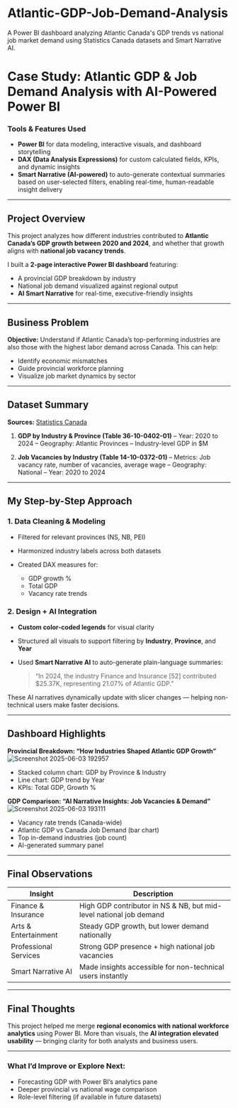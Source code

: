 # Atlantic-GDP-Job-Demand-Analysis
A Power BI dashboard analyzing Atlantic Canada's GDP trends vs national job market demand using Statistics Canada datasets and Smart Narrative AI.


#  Case Study: Atlantic GDP & Job Demand Analysis with AI-Powered Power BI

###  Tools & Features Used

* **Power BI** for data modeling, interactive visuals, and dashboard storytelling
* **DAX (Data Analysis Expressions)** for custom calculated fields, KPIs, and dynamic insights
* **Smart Narrative (AI-powered)** to auto-generate contextual summaries based on user-selected filters, enabling real-time, human-readable insight delivery

---

##  Project Overview

This project analyzes how different industries contributed to **Atlantic Canada’s GDP growth between 2020 and 2024**, and whether that growth aligns with **national job vacancy trends**.

I built a **2-page interactive Power BI dashboard** featuring:

* A provincial GDP breakdown by industry
* National job demand visualized against regional output
* **AI Smart Narrative** for real-time, executive-friendly insights

---

##  Business Problem

**Objective:** Understand if Atlantic Canada’s top-performing industries are also those with the highest labor demand across Canada. This can help:

* Identify economic mismatches
* Guide provincial workforce planning
* Visualize job market dynamics by sector

---

##  Dataset Summary

**Sources:** [Statistics Canada](https://www.statcan.gc.ca)

1. **GDP by Industry & Province (Table 36-10-0402-01)**
   – Year: 2020 to 2024
   – Geography: Atlantic Provinces
   – Industry-level GDP in \$M

2. **Job Vacancies by Industry (Table 14-10-0372-01)**
   – Metrics: Job vacancy rate, number of vacancies, average wage
   – Geography: National
   – Year: 2020 to 2024

---

##  My Step-by-Step Approach

### **1. Data Cleaning & Modeling**

* Filtered for relevant provinces (NS, NB, PEI)
* Harmonized industry labels across both datasets
* Created DAX measures for:

  * GDP growth %
  * Total GDP
  * Vacancy rate trends

### **2. Design + AI Integration**

* **Custom color-coded legends** for visual clarity
* Structured all visuals to support filtering by **Industry**, **Province**, and **Year**
* Used **Smart Narrative AI** to auto-generate plain-language summaries:

  > “In 2024, the industry Finance and Insurance \[52] contributed \$25.37K, representing 21.07% of Atlantic GDP.”

 These AI narratives dynamically update with slicer changes — helping non-technical users make faster decisions.

---

##  Dashboard Highlights

**Provincial Breakdown: “How Industries Shaped Atlantic GDP Growth”**
![Screenshot 2025-06-03 192957](https://github.com/user-attachments/assets/0a671b4f-e874-4902-bc2c-b7386561e83d)

* Stacked column chart: GDP by Province & Industry
* Line chart: GDP trend by Year
* KPIs: Total GDP, Growth %

**GDP Comparison: “AI Narrative Insights: Job Vacancies & Demand”**
![Screenshot 2025-06-03 193111](https://github.com/user-attachments/assets/d6f92681-0b87-49a1-bd19-816c73eb0033)

* Vacancy rate trends (Canada-wide)
* Atlantic GDP vs Canada Job Demand (bar chart)
* Top in-demand industries (job count)
* AI-generated summary panel

---

##  Final Observations

| Insight               | Description                                                        |
| --------------------- | ------------------------------------------------------------------ |
| Finance & Insurance   | High GDP contributor in NS & NB, but mid-level national job demand |
| Arts & Entertainment  | Steady GDP growth, but lower demand nationally                     |
| Professional Services | Strong GDP presence + high national job vacancies                  |
| Smart Narrative AI    | Made insights accessible for non-technical users instantly         |

---

##  Final Thoughts

This project helped me merge **regional economics with national workforce analytics** using Power BI. More than visuals, the **AI integration elevated usability** — bringing clarity for both analysts and business users.

---

### What I’d Improve or Explore Next:

* Forecasting GDP with Power BI’s analytics pane
* Deeper provincial vs national wage comparison
* Role-level filtering (if available in future datasets)
